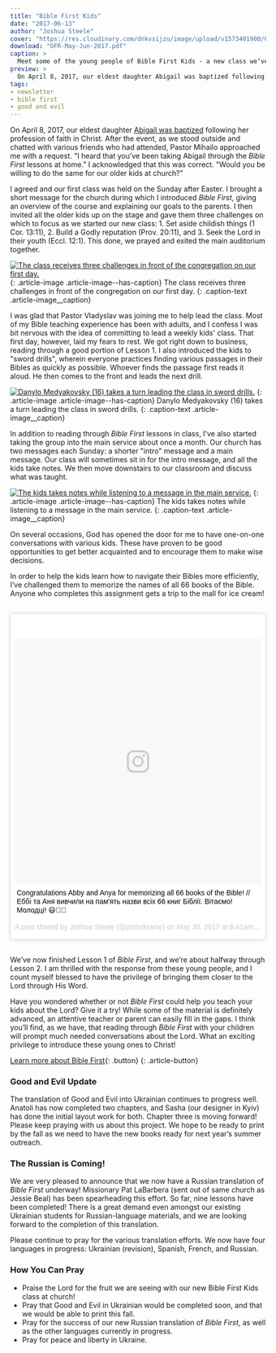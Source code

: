 ```yaml
---
title: "Bible First Kids"
date: "2017-06-13"
author: "Joshua Steele"
cover: "https://res.cloudinary.com/dnkvsijzu/image/upload/v1573401900/OFReport/2017-06-13-bible-first-kids/bible-first-kids-12-6_og2mea.jpg"
download: "OFR-May-Jun-2017.pdf"
caption: >
  Meet some of the young people of Bible First Kids - a new class we’ve started at our church here in L’viv. From the left: Pastor Vladyslav (with Sofia), Abigail, Joshua (back), Anya, Bohdan, Timothy, Anya, Matthew, Maria.
preview: >
  On April 8, 2017, our eldest daughter Abigail was baptized following her profession of faith in Christ. After the event, as we stood outside and chatted with various friends who had attended, Pastor Mihailo approached me with a request. "I heard that you’ve been taking Abigail through the Bible First lessons at home." I acknowledged that this was correct. "Would you be willing to do the same for our older kids at church?"
tags:
- newsletter
- bible first
- good and evil
---
```


On April 8, 2017, our eldest daughter [Abigail was baptized](https://youtu.be/uK3PKNu_alw) following her profession of faith in Christ. After the event, as we stood outside and chatted with various friends who had attended, Pastor Mihailo approached me with a request. "I heard that you’ve been taking Abigail through the *Bible First* lessons at home." I acknowledged that this was correct. "Would you be willing to do the same for our older kids at church?"

<article-callout content="OFR-May-Jun-2017.pdf" :download="true" />

I agreed and our first class was held on the Sunday after Easter. I brought a short message for the church during which I introduced *Bible First*, giving an overview of the course and explaining our goals to the parents. I then invited all the older kids up on the stage and gave them three challenges on which to focus as we started our new class: 1. Set aside childish things (1 Cor. 13:11), 2. Build a Godly reputation (Prov. 20:11), and 3. Seek the Lord in their youth (Eccl. 12:1). This done, we prayed and exited the main auditorium together.

[![The class receives three challenges in front of the congregation on our first day.](https://d21yo20tm8bmc2.cloudfront.net/2017/challenge-550w.jpg)](https://d21yo20tm8bmc2.cloudfront.net/2017/challenge-1440w.jpg)
{: .article-image .article-image--has-caption}
The class receives three challenges in front of the congregation on our first day.
{: .caption-text .article-image__caption}

I was glad that Pastor Vladyslav was joining me to help lead the class. Most of my Bible teaching experience has been with adults, and I confess I was bit nervous with the idea of committing to lead a weekly kids' class. That first day, however, laid my fears to rest. We got right down to business, reading through a good portion of Lesson 1. I also introduced the kids to "sword drills", wherein everyone practices finding various passages in their Bibles as quickly as possible. Whoever finds the passage first reads it aloud. He then comes to the front and leads the next drill.

[![Danylo Medyakovsky (16) takes a turn leading the class in sword drills.](https://d21yo20tm8bmc2.cloudfront.net/2017/sword-drills-550w.jpg)](https://d21yo20tm8bmc2.cloudfront.net/2017/sword-drills-2000w.jpg)
{: .article-image .article-image--has-caption}
Danylo Medyakovsky (16) takes a turn leading the class in sword drills.
{: .caption-text .article-image__caption}

In addition to reading through *Bible First* lessons in class, I’ve also started taking the group into the main service about once a month. Our church has two messages each Sunday: a shorter "intro" message and a main message. Our class will sometimes sit in for the intro message, and all the kids take notes. We then move downstairs to our classroom and discuss what was taught.

[![The kids takes notes while listening to a message in the main service.](https://d21yo20tm8bmc2.cloudfront.net/2017/taking-notes-550w.jpg)](https://d21yo20tm8bmc2.cloudfront.net/2017/taking-notes-2000w.jpg)
{: .article-image .article-image--has-caption}
The kids takes notes while listening to a message in the main service.
{: .caption-text .article-image__caption}

On several occasions, God has opened the door for me to have one-on-one conversations with various kids. These have proven to be good opportunities to get better acquainted and to encourage them to make wise decisions.

In order to help the kids learn how to navigate their Bibles more efficiently, I’ve challenged them to memorize the names of all 66 books of the Bible. Anyone who completes this assignment gets a trip to the mall for ice cream!

<br>
<blockquote class="instagram-media" data-instgrm-captioned data-instgrm-version="7" style=" background:#FFF; border:0; border-radius:3px; box-shadow:0 0 1px 0 rgba(0,0,0,0.5),0 1px 10px 0 rgba(0,0,0,0.15); margin: 1px; max-width:658px; padding:0; width:99.375%; width:-webkit-calc(100% - 2px); width:calc(100% - 2px);"><div style="padding:8px;"> <div style=" background:#F8F8F8; line-height:0; margin-top:40px; padding:49.76851851851852% 0; text-align:center; width:100%;"> <div style=" background:url(data:image/png;base64,iVBORw0KGgoAAAANSUhEUgAAACwAAAAsCAMAAAApWqozAAAABGdBTUEAALGPC/xhBQAAAAFzUkdCAK7OHOkAAAAMUExURczMzPf399fX1+bm5mzY9AMAAADiSURBVDjLvZXbEsMgCES5/P8/t9FuRVCRmU73JWlzosgSIIZURCjo/ad+EQJJB4Hv8BFt+IDpQoCx1wjOSBFhh2XssxEIYn3ulI/6MNReE07UIWJEv8UEOWDS88LY97kqyTliJKKtuYBbruAyVh5wOHiXmpi5we58Ek028czwyuQdLKPG1Bkb4NnM+VeAnfHqn1k4+GPT6uGQcvu2h2OVuIf/gWUFyy8OWEpdyZSa3aVCqpVoVvzZZ2VTnn2wU8qzVjDDetO90GSy9mVLqtgYSy231MxrY6I2gGqjrTY0L8fxCxfCBbhWrsYYAAAAAElFTkSuQmCC); display:block; height:44px; margin:0 auto -44px; position:relative; top:-22px; width:44px;"></div></div> <p style=" margin:8px 0 0 0; padding:0 4px;"> <a href="https://www.instagram.com/p/BUt_JB0jAIj/" style=" color:#000; font-family:Arial,sans-serif; font-size:14px; font-style:normal; font-weight:normal; line-height:17px; text-decoration:none; word-wrap:break-word;" target="_blank">Congratulations Abby and Anya for memorizing all 66 books of the Bible! // Еббі та Аня вивчили на пам&#39;ять назви всіх 66 книг Біблії. Вітаємо! Молодці! 😃🙌🏻</a></p> <p style=" color:#c9c8cd; font-family:Arial,sans-serif; font-size:14px; line-height:17px; margin-bottom:0; margin-top:8px; overflow:hidden; padding:8px 0 7px; text-align:center; text-overflow:ellipsis; white-space:nowrap;">A post shared by Joshua Steele (@joshukraine) on <time style=" font-family:Arial,sans-serif; font-size:14px; line-height:17px;" datetime="2017-05-30T13:41:41+00:00">May 30, 2017 at 6:41am PDT</time></p></div></blockquote>
<script async defer src="//platform.instagram.com/en_US/embeds.js"></script>
<br>

We’ve now finished Lesson 1 of *Bible First*, and we’re about halfway through Lesson 2. I am thrilled with the response from these young people, and I count myself blessed to have the privilege of bringing them closer to the Lord through His Word.

Have you wondered whether or not *Bible First* could help you teach your kids about the Lord? Give it a try! While some of the material is definitely advanced, an attentive teacher or parent can easily fill in the gaps. I think you’ll find, as we have, that reading through *Bible First* with your children will prompt much needed conversations about the Lord. What an exciting privilege to introduce these young ones to Christ!

[Learn more about Bible First](https://getbiblefirst.com/){: .button}
{: .article-button}

### Good and Evil Update

The translation of Good and Evil into Ukrainian continues to progress well. Anatoli has now completed two chapters, and Sasha (our designer in Kyiv) has done the initial layout work for both. Chapter three is moving forward! Please keep praying with us about this project. We hope to be ready to print by the fall as we need to have the new books ready for next year’s summer outreach.

### The Russian is Coming!

We are very pleased to announce that we now have a Russian translation of *Bible First* underway! Missionary Pat LaBarbera (sent out of same church as Jessie Beal) has been spearheading this effort. So far, nine lessons have been completed! There is a great demand even amongst our existing Ukrainian students for Russian-language materials, and we are looking forward to the completion of this translation.

Please continue to pray for the various translation efforts. We now have four languages in progress: Ukrainian (revision), Spanish, French, and Russian.

### How You Can Pray

- Praise the Lord for the fruit we are seeing with our new Bible First Kids class at church!
- Pray that Good and Evil in Ukrainian would be completed soon, and that we would be able to print this fall.
- Pray for the success of our new Russian translation of *Bible First*, as well as the other languages currently in progress.
- Pray for peace and liberty in Ukraine.
